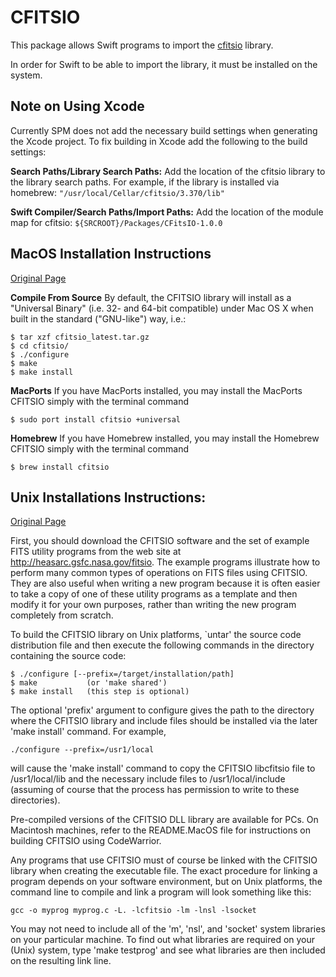 CFITSIO
=======

This package allows Swift programs to import the [cfitsio](http://heasarc.gsfc.nasa.gov/docs/software/fitsio/fitsio.html) library. 

In order for Swift to be able to import the library, it must be installed on the system.

Note on Using Xcode
-------------------

Currently SPM does not add the necessary build settings when generating the Xcode project. To fix building in Xcode add the following to the build settings:

**Search Paths/Library Search Paths:**
Add the location of the cfitsio library to the library search paths. For example, if the library is installed via homebrew: `"/usr/local/Cellar/cfitsio/3.370/lib"`

**Swift Compiler/Search Paths/Import Paths:**
Add the location of the module map for cfitsio: `${SRCROOT}/Packages/CFitsIO-1.0.0`


MacOS Installation Instructions
-------------------------------

[Original Page](http://heasarc.gsfc.nasa.gov/docs/software/fitsio/fitsio_macosx.html)

**Compile From Source**
By default, the CFITSIO library will install as a "Universal Binary" (i.e. 32- and 64-bit compatible) under Mac OS X when built in the standard ("GNU-like") way, i.e.:

```
$ tar xzf cfitsio_latest.tar.gz
$ cd cfitsio/
$ ./configure
$ make
$ make install
```

**MacPorts**
If you have MacPorts installed, you may install the MacPorts CFITSIO simply with the terminal command

```
$ sudo port install cfitsio +universal
```

**Homebrew**
If you have Homebrew installed, you may install the Homebrew CFITSIO simply with the terminal command

```
$ brew install cfitsio

```

Unix Installations Instructions:
-------------------------------

[Original Page](http://heasarc.gsfc.nasa.gov/docs/software/fitsio/quick/node3.html)

First, you should download the CFITSIO software and the set of example FITS utility programs from the web site at http://heasarc.gsfc.nasa.gov/fitsio. The example programs illustrate how to perform many common types of operations on FITS files using CFITSIO. They are also useful when writing a new program because it is often easier to take a copy of one of these utility programs as a template and then modify it for your own purposes, rather than writing the new program completely from scratch.

To build the CFITSIO library on Unix platforms, `untar' the source code distribution file and then execute the following commands in the directory containing the source code:

```
$ ./configure [--prefix=/target/installation/path]
$ make           (or 'make shared')
$ make install   (this step is optional)
```

The optional 'prefix' argument to configure gives the path to the directory where the CFITSIO library and include files should be installed via the later 'make install' command. For example,

```
./configure --prefix=/usr1/local
```

will cause the 'make install' command to copy the CFITSIO libcfitsio file to /usr1/local/lib and the necessary include files to /usr1/local/include (assuming of course that the process has permission to write to these directories).

Pre-compiled versions of the CFITSIO DLL library are available for PCs. On Macintosh machines, refer to the README.MacOS file for instructions on building CFITSIO using CodeWarrior.

Any programs that use CFITSIO must of course be linked with the CFITSIO library when creating the executable file. The exact procedure for linking a program depends on your software environment, but on Unix platforms, the command line to compile and link a program will look something like this:

```
gcc -o myprog myprog.c -L. -lcfitsio -lm -lnsl -lsocket
```

You may not need to include all of the 'm', 'nsl', and 'socket' system libraries on your particular machine. To find out what libraries are required on your (Unix) system, type 'make testprog' and see what libraries are then included on the resulting link line.